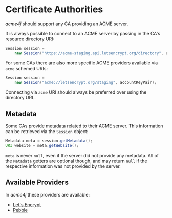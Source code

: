 # Certificate Authorities

_acme4j_ should support any CA providing an ACME server.

It is always possible to connect to an ACME server by passing in the CA's resource directory URI:

```java
Session session =
    new Session("https://acme-staging.api.letsencrypt.org/directory", accountKeyPair);
```

For some CAs there are also more specific ACME providers available via `acme` schemed URIs:

```java
Session session =
    new Session("acme://letsencrypt.org/staging", accountKeyPair);
```

Connecting via `acme` URI should always be preferred over using the directory URL.

## Metadata

Some CAs provide metadata related to their ACME server. This information can be retrieved via the `Session` object:

```java
Metadata meta = session.getMetadata();
URI website = meta.getWebsite();
```

`meta` is never `null`, even if the server did not provide any metadata. All of the `Metadata` getters are optional though, and may return `null` if the respective information was not provided by the server.

## Available Providers

In _acme4j_ these providers are available:

* [Let's Encrypt](./letsencrypt.html)
* [Pebble](./pebble.html)

